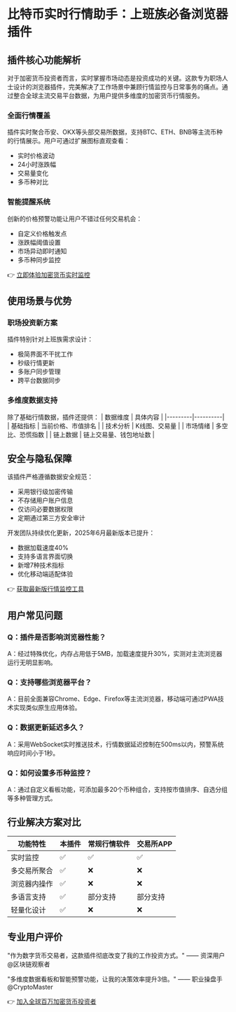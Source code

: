 # 比特币实时行情助手：上班族必备浏览器插件

## 插件核心功能解析

对于加密货币投资者而言，实时掌握市场动态是投资成功的关键。这款专为职场人士设计的浏览器插件，完美解决了工作场景中兼顾行情监控与日常事务的痛点。通过整合全球主流交易平台数据，为用户提供多维度的加密货币行情服务。

### 全面行情覆盖
插件实时聚合币安、OKX等头部交易所数据，支持BTC、ETH、BNB等主流币种的行情展示。用户可通过扩展图标直观查看：
- 实时价格波动
- 24小时涨跌幅
- 交易量变化
- 多币种对比

### 智能提醒系统
创新的价格预警功能让用户不错过任何交易机会：
- 自定义价格触发点
- 涨跌幅阈值设置
- 市场异动即时通知
- 多币种同步监控

👉 [立即体验加密货币实时监控](https://bit.ly/okx_welcome)

## 使用场景与优势

### 职场投资新方案
插件特别针对上班族需求设计：
- 极简界面不干扰工作
- 秒级行情更新
- 多账户同步管理
- 跨平台数据同步

### 多维度数据支持
除了基础行情数据，插件还提供：
| 数据维度 | 具体内容 |
|---------|----------|
| 基础指标 | 当前价格、市值排名 |
| 技术分析 | K线图、交易量 |
| 市场情绪 | 多空比、恐慌指数 |
| 链上数据 | 链上交易量、钱包地址数 |

## 安全与隐私保障

该插件严格遵循数据安全规范：
- 采用银行级加密传输
- 不存储用户账户信息
- 仅访问必要数据权限
- 定期通过第三方安全审计

开发团队持续优化更新，2025年6月最新版本已提升：
- 数据加载速度40%
- 支持多语言界面切换
- 新增7种技术指标
- 优化移动端适配体验

👉 [获取最新版行情监控工具](https://bit.ly/okx_welcome)

## 用户常见问题

### Q：插件是否影响浏览器性能？
A：经过特殊优化，内存占用低于5MB，加载速度提升30%，实测对主流浏览器运行无明显影响。

### Q：支持哪些浏览器平台？
A：目前全面兼容Chrome、Edge、Firefox等主流浏览器，移动端可通过PWA技术实现类似原生应用体验。

### Q：数据更新延迟多久？
A：采用WebSocket实时推送技术，行情数据延迟控制在500ms以内，预警系统响应时间小于1秒。

### Q：如何设置多币种监控？
A：通过自定义看板功能，可添加最多20个币种组合，支持按市值排序、自选分组等多种管理方式。

## 行业解决方案对比

| 功能特性        | 本插件          | 常规行情软件 | 交易所APP |
|----------------|----------------|--------------|-----------|
| 实时监控       | ✅             | ✅           | ✅        |
| 多交易所聚合   | ✅             | ❌           | ❌        |
| 浏览器内操作   | ✅             | ❌           | ❌        |
| 多语言支持     | ✅             | 部分支持     | 部分支持  |
| 轻量化设计     | ✅             | ❌           | ❌        |

## 专业用户评价

"作为数字货币交易者，这款插件彻底改变了我的工作投资方式。" —— 资深用户@区块链观察者

"多维度数据看板和智能预警功能，让我的决策效率提升3倍。" —— 职业操盘手@CryptoMaster

👉 [加入全球百万加密货币投资者](https://bit.ly/okx_welcome)
